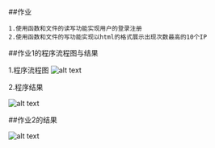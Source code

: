 ##作业
```
1.使用函数和文件的读写功能实现用户的登录注册
2.使用函数和文件的写功能实现以html的格式展示出现次数最高的10个IP
```

##作业1的程序流程图与结果


1.程序流程图
![alt text](https://github.com/51reboot/actual-15-homework/blob/master/three/yangyi/login%20(2).png)

2.程序结果

![alt text](https://github.com/51reboot/actual-15-homework/tree/master/three/yangyi/login.png)


##作业2的结果

![alt text](https://github.com/51reboot/actual-15-homework/tree/master/three/yangyi/index.png)

